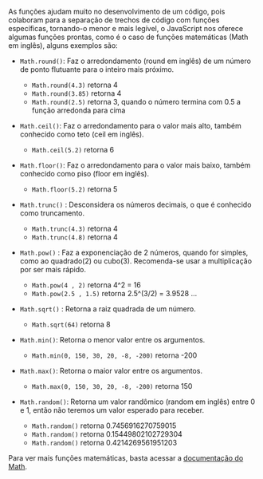 As funções ajudam muito no desenvolvimento de um código, pois colaboram para a separação de trechos de código com funções específicas, tornando-o menor e mais legível, o JavaScript nos oferece algumas funções prontas, como é o caso de funções matemáticas (Math em inglês), alguns exemplos são:

* `Math.round()`: Faz o arredondamento (round em inglês) de um número de ponto flutuante para o inteiro mais próximo.
    * `Math.round(4.3)` retorna 4
    * `Math.round(3.85)` retorna 4
    * `Math.round(2.5)` retorna 3, quando o número termina com 0.5 a função arredonda para cima
* `Math.ceil()`: Faz o arredondamento para o valor mais alto, também conhecido como teto (ceil em inglês).
    * `Math.ceil(5.2)` retorna 6

* `Math.floor()`: Faz o arredondamento para o valor mais baixo, também conhecido como piso (floor em inglês).
    * `Math.floor(5.2)` retorna 5

* `Math.trunc()` : Desconsidera os números decimais, o que é conhecido como truncamento.
    * `Math.trunc(4.3)` retorna 4
    * `Math.trunc(4.8)` retorna 4

* `Math.pow()` : Faz a exponenciação de 2 números, quando for simples, como ao quadrado(2) ou cubo(3). Recomenda-se usar a multiplicação por ser mais rápido.
    * `Math.pow(4 , 2)` retorna 4^2 = 16
    * `Math.pow(2.5 , 1.5)` retorna 2.5^(3/2) = 3.9528 ...

* `Math.sqrt()` : Retorna a raiz quadrada de um número.
    * `Math.sqrt(64)` retorna 8

* `Math.min()`: Retorna o menor valor entre os argumentos.
    * `Math.min(0, 150, 30, 20, -8, -200)` retorna -200

* `Math.max()`: Retorna o maior valor entre os argumentos.
    * `Math.max(0, 150, 30, 20, -8, -200)` retorna 150

* `Math.random()`: Retorna um valor randômico (random em inglês) entre 0 e 1, então não teremos um valor esperado para receber.
    * `Math.random()` retorna 0.7456916270759015
    * `Math.random()` retorna 0.15449802102729304
    * `Math.random()` retorna 0.4214269561951203

Para ver mais funções matemáticas, basta acessar a [documentação do Math](https://developer.mozilla.org/pt-BR/docs/Web/JavaScript/Reference/Global_Objects/Math#description).